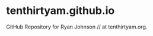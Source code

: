 tenthirtyam.github.io
===================

GitHub Repository for Ryan Johnson // at tenthirtyam.org.